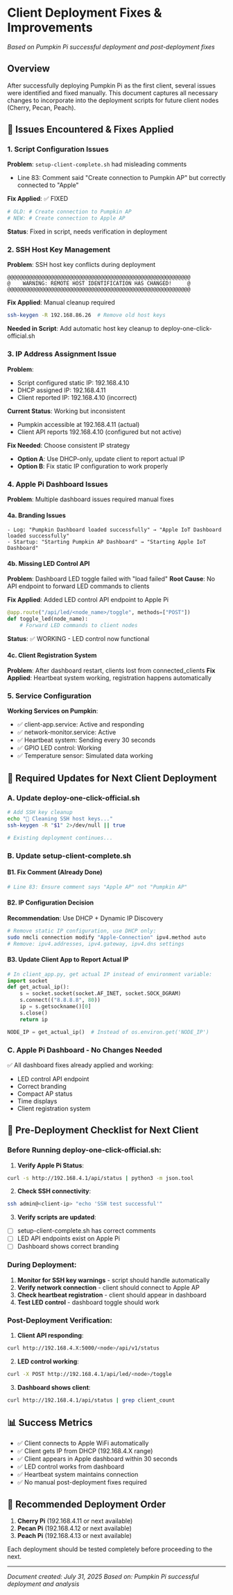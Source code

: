 # Client Deployment Fixes & Improvements
*Based on Pumpkin Pi successful deployment and post-deployment fixes*

## Overview
After successfully deploying Pumpkin Pi as the first client, several issues were identified and fixed manually. This document captures all necessary changes to incorporate into the deployment scripts for future client nodes (Cherry, Pecan, Peach).

## 🔧 Issues Encountered & Fixes Applied

### 1. Script Configuration Issues

**Problem**: `setup-client-complete.sh` had misleading comments
- Line 83: Comment said "Create connection to Pumpkin AP" but correctly connected to "Apple"

**Fix Applied**: ✅ FIXED
```bash
# OLD: # Create connection to Pumpkin AP  
# NEW: # Create connection to Apple AP
```

**Status**: Fixed in script, needs verification in deployment

### 2. SSH Host Key Management

**Problem**: SSH host key conflicts during deployment
```
@@@@@@@@@@@@@@@@@@@@@@@@@@@@@@@@@@@@@@@@@@@@@@@@@@@@@@@@@@@
@    WARNING: REMOTE HOST IDENTIFICATION HAS CHANGED!     @
@@@@@@@@@@@@@@@@@@@@@@@@@@@@@@@@@@@@@@@@@@@@@@@@@@@@@@@@@@@
```

**Fix Applied**: Manual cleanup required
```bash
ssh-keygen -R 192.168.86.26  # Remove old host keys
```

**Needed in Script**: Add automatic host key cleanup to deploy-one-click-official.sh

### 3. IP Address Assignment Issue

**Problem**: 
- Script configured static IP: 192.168.4.10
- DHCP assigned IP: 192.168.4.11  
- Client reported IP: 192.168.4.10 (incorrect)

**Current Status**: Working but inconsistent
- Pumpkin accessible at 192.168.4.11 (actual)
- Client API reports 192.168.4.10 (configured but not active)

**Fix Needed**: Choose consistent IP strategy
- **Option A**: Use DHCP-only, update client to report actual IP
- **Option B**: Fix static IP configuration to work properly

### 4. Apple Pi Dashboard Issues

**Problem**: Multiple dashboard issues required manual fixes

#### 4a. Branding Issues
```
- Log: "Pumpkin Dashboard loaded successfully" → "Apple IoT Dashboard loaded successfully"  
- Startup: "Starting Pumpkin AP Dashboard" → "Starting Apple IoT Dashboard"
```

#### 4b. Missing LED Control API
**Problem**: Dashboard LED toggle failed with "load failed"
**Root Cause**: No API endpoint to forward LED commands to clients

**Fix Applied**: Added LED control API endpoint to Apple Pi
```python
@app.route("/api/led/<node_name>/toggle", methods=["POST"])
def toggle_led(node_name):
    # Forward LED commands to client nodes
```

**Status**: ✅ WORKING - LED control now functional

#### 4c. Client Registration System
**Problem**: After dashboard restart, clients lost from connected_clients
**Fix Applied**: Heartbeat system working, registration happens automatically

### 5. Service Configuration

**Working Services on Pumpkin**:
- ✅ client-app.service: Active and responding
- ✅ network-monitor.service: Active  
- ✅ Heartbeat system: Sending every 30 seconds
- ✅ GPIO LED control: Working
- ✅ Temperature sensor: Simulated data working

## 🚀 Required Updates for Next Client Deployment

### A. Update deploy-one-click-official.sh

```bash
# Add SSH key cleanup
echo "🧹 Cleaning SSH host keys..."
ssh-keygen -R "$1" 2>/dev/null || true

# Existing deployment continues...
```

### B. Update setup-client-complete.sh

#### B1. Fix Comment (Already Done)
```bash
# Line 83: Ensure comment says "Apple AP" not "Pumpkin AP"
```

#### B2. IP Configuration Decision
**Recommendation**: Use DHCP + Dynamic IP Discovery

```bash
# Remove static IP configuration, use DHCP only:
sudo nmcli connection modify "Apple-Connection" ipv4.method auto
# Remove: ipv4.addresses, ipv4.gateway, ipv4.dns settings
```

#### B3. Update Client App to Report Actual IP
```python
# In client_app.py, get actual IP instead of environment variable:
import socket
def get_actual_ip():
    s = socket.socket(socket.AF_INET, socket.SOCK_DGRAM)
    s.connect(("8.8.8.8", 80))
    ip = s.getsockname()[0]
    s.close()
    return ip

NODE_IP = get_actual_ip()  # Instead of os.environ.get('NODE_IP')
```

### C. Apple Pi Dashboard - No Changes Needed
✅ All dashboard fixes already applied and working:
- LED control API endpoint
- Correct branding
- Compact AP status
- Time displays
- Client registration system

## 🧪 Pre-Deployment Checklist for Next Client

### Before Running deploy-one-click-official.sh:

1. **Verify Apple Pi Status**:
```bash
curl -s http://192.168.4.1/api/status | python3 -m json.tool
```

2. **Check SSH connectivity**:
```bash
ssh admin@<client-ip> "echo 'SSH test successful'"
```

3. **Verify scripts are updated**:
- [ ] setup-client-complete.sh has correct comments
- [ ] LED API endpoints exist on Apple Pi
- [ ] Dashboard shows correct branding

### During Deployment:

1. **Monitor for SSH key warnings** - script should handle automatically
2. **Verify network connection** - client should connect to Apple AP
3. **Check heartbeat registration** - client should appear in dashboard
4. **Test LED control** - dashboard toggle should work

### Post-Deployment Verification:

1. **Client API responding**:
```bash
curl http://192.168.4.X:5000/<node>/api/v1/status
```

2. **LED control working**:
```bash
curl -X POST http://192.168.4.1/api/led/<node>/toggle
```

3. **Dashboard shows client**:
```bash
curl http://192.168.4.1/api/status | grep client_count
```

## 📊 Success Metrics

- ✅ Client connects to Apple WiFi automatically
- ✅ Client gets IP from DHCP (192.168.4.X range)  
- ✅ Client appears in Apple dashboard within 30 seconds
- ✅ LED control works from dashboard
- ✅ Heartbeat system maintains connection
- ✅ No manual post-deployment fixes required

## 🔄 Recommended Deployment Order

1. **Cherry Pi** (192.168.4.11 or next available)
2. **Pecan Pi** (192.168.4.12 or next available)  
3. **Peach Pi** (192.168.4.13 or next available)

Each deployment should be tested completely before proceeding to the next.

---
*Document created: July 31, 2025*
*Based on: Pumpkin Pi successful deployment and analysis*
